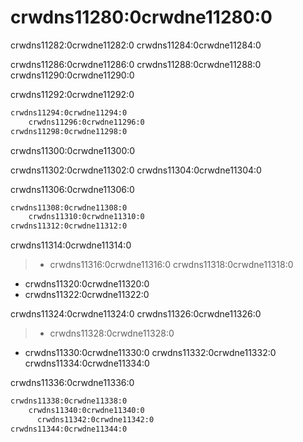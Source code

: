 <a name="dicts-external_dicts_dict_lifetime"></a>

# crwdns11280:0crwdne11280:0

crwdns11282:0crwdne11282:0 crwdns11284:0crwdne11284:0

crwdns11286:0crwdne11286:0 crwdns11288:0crwdne11288:0 crwdns11290:0crwdne11290:0

crwdns11292:0crwdne11292:0

```xml
crwdns11294:0crwdne11294:0
    crwdns11296:0crwdne11296:0
crwdns11298:0crwdne11298:0
```

crwdns11300:0crwdne11300:0

crwdns11302:0crwdne11302:0 crwdns11304:0crwdne11304:0

crwdns11306:0crwdne11306:0

```xml
crwdns11308:0crwdne11308:0
    crwdns11310:0crwdne11310:0
crwdns11312:0crwdne11312:0
```

crwdns11314:0crwdne11314:0

> - crwdns11316:0crwdne11316:0 crwdns11318:0crwdne11318:0

- crwdns11320:0crwdne11320:0
- crwdns11322:0crwdne11322:0

crwdns11324:0crwdne11324:0 crwdns11326:0crwdne11326:0

> - crwdns11328:0crwdne11328:0

- crwdns11330:0crwdne11330:0 crwdns11332:0crwdne11332:0 crwdns11334:0crwdne11334:0

crwdns11336:0crwdne11336:0

```xml
crwdns11338:0crwdne11338:0
    crwdns11340:0crwdne11340:0
      crwdns11342:0crwdne11342:0
crwdns11344:0crwdne11344:0
```